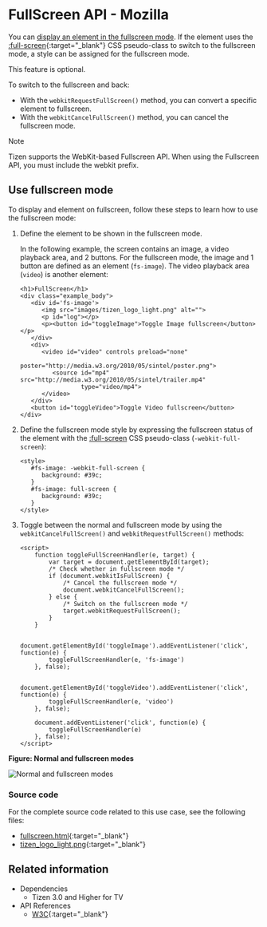 # FullScreen API - Mozilla

You can [display an element in the fullscreen mode](#using-the-fullscreen-mode). If the element uses the  [:full-screen](https://wiki.mozilla.org/index.php?title=Gecko:FullScreenAPI#full-screen_pseudo-class){:target="_blank"} CSS pseudo-class to switch to the fullscreen mode, a style can be assigned for the fullscreen mode.

This feature is optional.

To switch to the fullscreen and back:

- With the `webkitRequestFullScreen()` method, you can convert a specific element to fullscreen.
- With the `webkitCancelFullScreen()` method, you can cancel the fullscreen mode.

> [!NOTE]
> Tizen supports the WebKit-based Fullscreen API. When using the Fullscreen API, you must include the webkit prefix.

## Use fullscreen mode

To display and element on fullscreen, follow these steps to learn how to use the fullscreen mode:

1. Define the element to be shown in the fullscreen mode.

   In the following example, the screen contains an image, a video playback area, and 2 buttons. For the fullscreen mode, the image and 1 button are defined as an element (`fs-image`). The video playback area (`video`) is another element:

   ```
   <h1>FullScreen</h1>
   <div class="example_body">
      <div id='fs-image'>
         <img src="images/tizen_logo_light.png" alt="">
         <p id="log"></p>
         <p><button id="toggleImage">Toggle Image fullscreen</button></p>
      </div>
      <div>
         <video id="video" controls preload="none"
                poster="http://media.w3.org/2010/05/sintel/poster.png">
            <source id="mp4" src="http://media.w3.org/2010/05/sintel/trailer.mp4"
                    type="video/mp4">
         </video>
      </div>
      <button id="toggleVideo">Toggle Video fullscreen</button>
   </div>
   ```

2. Define the fullscreen mode style by expressing the fullscreen status of the element with the [:full-screen](https://wiki.mozilla.org/index.php?title=Gecko:FullScreenAPI#full-screen_pseudo-class) CSS pseudo-class (`-webkit-full-screen`):

   ```
   <style>
      #fs-image: -webkit-full-screen {
         background: #39c;
      }
      #fs-image: full-screen {
         background: #39c;
      }
   </style>
   ```

3. Toggle between the normal and fullscreen mode by using the `webkitCancelFullScreen()` and `webkitRequestFullScreen()` methods:

   ```
   <script>
       function toggleFullScreenHandler(e, target) {
           var target = document.getElementById(target);
           /* Check whether in fullscreen mode */
           if (document.webkitIsFullScreen) {
               /* Cancel the fullscreen mode */
               document.webkitCancelFullScreen();
           } else {
               /* Switch on the fullscreen mode */
               target.webkitRequestFullScreen();
           }
       }

       document.getElementById('toggleImage').addEventListener('click', function(e) {
           toggleFullScreenHandler(e, 'fs-image')
       }, false);

       document.getElementById('toggleVideo').addEventListener('click', function(e) {
           toggleFullScreenHandler(e, 'video')
       }, false);

       document.addEventListener('click', function(e) {
           toggleFullScreenHandler(e)
       }, false);
   </script>
   ```

**Figure: Normal and fullscreen modes**

![Normal and fullscreen modes](./media/fullscreen.png)

### Source code

For the complete source code related to this use case, see the following files:

- [fullscreen.html](http://download.tizen.org/misc/examples/w3c_html5/ui/mozilla_fullscreen){:target="_blank"}
- [tizen_logo_light.png](http://download.tizen.org/misc/examples/w3c_html5/ui/mozilla_fullscreen/images){:target="_blank"}

## Related information
* Dependencies
  - Tizen 3.0 and Higher for TV
* API References
  - [W3C](https://fullscreen.spec.whatwg.org/){:target="_blank"}
